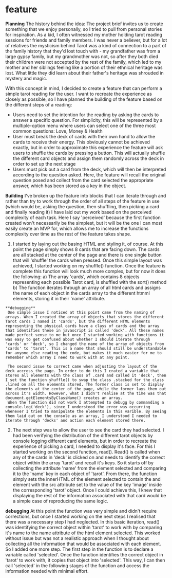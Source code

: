 # feature

**Planning**
  The history behind the idea:
    The project brief invites us to create something that we enjoy personally, so I tried to pull from personal stories for inspiration. As a kid, I often witnessed my mother holding tarot reading sessions for friends and family members. I was never a believer, but for a lot of relatives the mysticism behind Tarot was a kind of connection to a part of the family history that they'd lost touch with - my grandfather was from a large gypsy family, but my grandmother was not, so after they both died their children were not accepted by the rest of the family, which led to my mother and her siblings feeling like a portion of their ethnical heritage was lost. What little they did learn about their father's heritage was shrouded in mystery and magic.
    
 With this concept in mind, I decided to create a feature that can perform a simple tarot reading for the user. I want to recreate the experience as closely as possible, so I have planned the building of the feature based on the different steps of a reading:
 
  - Users need to set the intention for the reading by asking the cards to answer a specific question. For simplicity, this will be represented by a multiple-option menu where users can select one of the three most common questions: Love, Money & Health
  - User must break the deck of cards with their own hand to allow the cards to receive their energy. This obviously cannot be achieved exactly, but in order to approximate this experience the feature will ask users to shuffle the cards by pressing a button. This will actually shuffle the different card objects and assign them randomly across the deck in order to set up the next stage
  - Users must pick out a card from the deck, which will then be interpreted according to the question asked. Here, the feature will recall the original question posed and collect from the card selected the appropriate answer, which has been stored as a key in the object.

**Building**
  I've broken up the feature into blocks that I can iterate through and rather than try to work through the order of all steps of the feature in use (which would be, asking the question, then shuffling, then picking a card and finally reading it) I have laid out my work based on the perceived complexity of each task. Here I say 'perceived' because the first function created won't necessarily be the simplest, but it will be the one I can most easily create an MVP for, which allows me to increase the functions complexity over time as the rest of the feature takes shape.
  
  1. I started by laying out the basing HTML and styling it, of course. At this point the page simply shows 8 cards that are facing down. The cards are all stacked at the center of the page and there is one single button that will 'shuffle' the cards when pressed. Once this simple layout was achieved, I started working on my shuffle() function. Once the feature is complete this function will look much more complex, but for now it does the following:
    a) The array 'cards', which contains 8 objects representing each possible Tarot card, is shuffled with the sort() method
    b) The function iterates through an array of all html cards and assigns the name of each object in the cards array to the different htmml elements, storing it in their 'name' attribute.
    
    **debugging**
     One simple issue I noticed at this point came from the naming of arrays. When I created the array of objects that stores the different Tarot cards I named it 'cards', but the different HTML elements representing the physical cards have a class of cards and the array that identifies these in javascript is called 'deck'. All these names made perfect sense to me but once I started working with functions it was easy to get confused about whether I should iterate through 'cards' or 'deck', so I changed the name of the array of objects from 'cards' to 'tarot'. This is a name that should still be understandable for anyone else reading the code, but makes it much easier for me to remember which array I need to work with at any point.
     
     The second issue to correct came when adjusting the layout of the deck accross the page. In order to do this I crated a variable that stores all elements with the class of .card and called it 'deck', then I set the function shuffle() to swap the class .stacked for the class .lined on all the elements stored. The former class is set to display the elements at the center of the page, while the former lays them out across it's width. However, what I didn't realise at the time was that document.getElementsByClassName() creates an array.
     When the function did not work I attempted to debugg by commanding a console.log('deck'), since I understood the error was occurring whenever I tried to manipulate the elements in this varible. By seeing them laid out on the console as an array, I understood I needed to iterate through 'decks' and action each element stored there.
     
  2. The next step was to allow the user to see the card they had selected. I had been verifying the distribution of the different tarot objects by console logging different card elements, but in order to recreate the experience of picking a card, I needed to display it's face. For this I started working on the second function, read().
  Read() is called when any of the cards in 'deck' is clicked on and needs to identify the correct object within the array 'tarot' and recall it's keys. So it starts off by collecting the attribute 'name' from the element selected and comparing it to the 'name' key in each object of 'tarot'. From there, the function simply sets the innerHTML of the element selected to contain the and <img> element with the src attribute set to the value of the key 'image' inside the corresponding 'tarot' object. Once I could achieve this, I knew that displaying the rest of the information associated with that card would be a simple case of reproducing the same logic.
  
  **debugging**
  At this point the function was very simple and didn't require corrections, but once I started working on the next steps I realised that there was a necessary step I had neglected. In this basic iteration, read() was identifying the correct object within 'tarot' to work with by comparing it's name to the name attribute of the html element selected. This worked without issue but was not a realistic approach when I thought about collecting all the information that would be associated with each element. So I added one more step.
  The first step in the function is to declare a variable called 'selected'. Once the function identifies the correct object in 'tarot' to work with, it copies that object into 'selected'. This way, I can then call 'selected' in the following stages of the function and access the information needed with minimal effort.
